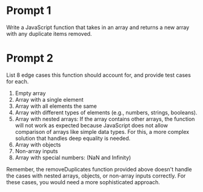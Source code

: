 # Prompt 1
Write a JavaScript function that takes in an array and returns a new array with any duplicate items removed.

# Prompt 2 
List 8 edge cases this function should account for, and provide test cases for each.

1. Empty array
2. Array with a single element
3. Array with all elements the same
4. Array with different types of elements (e.g., numbers, strings, booleans).
5. Array with nested arrays: If the array contains other arrays, the function will not work as expected because JavaScript does not allow comparison of arrays like simple data types. For this, a more complex solution that handles deep equality is needed.
6. Array with objects
7. Non-array inputs
8. Array with special numbers: (NaN and Infinity)

Remember, the removeDuplicates function provided above doesn't handle the cases with nested arrays, objects, or non-array inputs correctly. For these cases, you would need a more sophisticated approach.